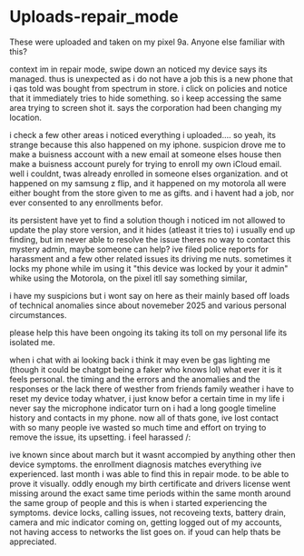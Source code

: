# Uploads-repair_mode
These were uploaded and taken on my pixel 9a. Anyone else familiar with this?

context
im in repair mode, swipe down an noticed my device says its managed. thus is unexpected as i do not have a job this is a new phone that i qas told was bought from spectrum in store. i click on policies and notice that it immediately tries to hide something. so i keep accessing the same area trying to screen shot it. says the corporation had been changing my location. 

i check a few other areas i noticed everything i uploaded.... so yeah, its strange because this also happened on my iphone. suspicion drove me to make a buisness account with a new email at someone elses house then make a buisness account purely for trying to enroll my own iCloud email. well i couldnt, twas already enrolled in someone elses organization. and ot happened on my samsung z flip, and it happened on my motorola all were either bought from the store given to me as gifts. and i havent had a job, nor ever consented to any enrollments befor.

its persistent have yet to find a solution though i noticed im not allowed to update the play store version, and it hides (atleast it tries to) i usually end up finding, but im never able to resolve the issue theres no way to contact this mystery admin, maybe someone can help? ive filed police reports for harassment and a few other related issues its driving me nuts. sometimes it locks my phone while im using it "this device was locked by your it admin" whike using the Motorola, on the pixel itll say something similar,

i have my suspicions but i wont say on here as their mainly based off loads of technical anomalies since about novemeber 2025 and various personal circumstances. 

please help this have been ongoing its taking its toll on my personal life its isolated me. 

when i chat with ai looking back i think it may even be gas lighting me (though it could be chatgpt being a faker who knows lol) what ever it is it feels personal. the timing and the errors and the anomalies and the responses or the lack there of westher from friends family weather i have to reset my device today whatver, i just know befor a certain time in my life i never say the microphone indicator turn on i had a long google timeline history and contacts in my phone. now all of thats gone, ive lost contact with so many people ive wasted so much time and effort on trying to remove the issue, its upsetting. i feel harassed /: 

ive known since about march but it wasnt accompied by anything other then device symptoms. the enrollment diagnosis matches everything ive experienced. last month i was able to find this in repair mode. to be able to prove it visually. oddly enough my birth certificate and drivers license went missing around the exact same time periods within the same month around the same group of people and this is when i started experiencing the symptoms. device locks, calling issues, not recoveing texts, battery drain, camera and mic indicator coming on, getting logged out of my accounts, not having access to networks the list goes on. if youd can help thats be appreciated. 
